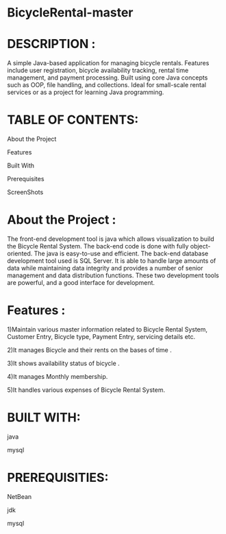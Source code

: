# BicycleRental-master

# DESCRIPTION :
  A simple Java-based application for managing bicycle rentals. Features include user registration, bicycle availability tracking, rental time management, and payment processing. Built using core Java concepts such as OOP, file handling, and collections. Ideal for small-scale rental services or as a project for learning Java programming.

# TABLE OF CONTENTS:

  About the Project

  Features

  Built With

  Prerequisites

  ScreenShots

# About the Project :
  The front-end development tool is java which allows visualization to build the Bicycle Rental System. The back-end code is done with fully object-oriented. The java is easy-to-use and efficient.
  The back-end database development tool used is SQL Server. It is able to handle large amounts of data while maintaining data integrity and provides a number of senior management and data distribution functions. 
   These two development tools are powerful, and a good interface for development.


# Features :

 1)Maintain various master information related to Bicycle Rental System, Customer Entry, Bicycle type, Payment Entry, servicing details etc.

    
 2)It manages Bicycle and their rents on the bases of time .

 
 3)It shows availability status of bicycle .

 
 4)It manages Monthly membership.

 
 5)It handles various expenses of Bicycle Rental System.



# BUILT WITH:
  java

  mysql


# PREREQUISITIES:
   NetBean
   
   jdk

   mysql
